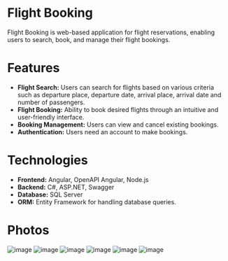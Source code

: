 # Flight Booking
Flight Booking is web-based application for flight reservations, enabling users to search, book, and manage their flight bookings.

# Features
<ul>
  <li>
    <strong>Flight Search:</strong> Users can search for flights based on various criteria such as departure place, departure date, arrival place, arrival date and number of passengers.
  </li>
  <li>
    <strong>Flight Booking:</strong> Ability to book desired flights through an intuitive and user-friendly interface.
  </li>
  <li>
    <strong>Booking Management:</strong> Users can view and cancel existing bookings.
  </li>
  <li>
    <strong>Authentication:</strong> Users need an account to make bookings.
  </li>
</ul>

# Technologies
<ul>
   <li>
     <strong>Frontend:</strong> Angular, OpenAPI Angular, Node.js
   </li>
   <li>
     <strong>Backend:</strong> C#, ASP.NET, Swagger
   </li>
   <li>
     <strong>Database:</strong> SQL Server
   </li>
   <li>
     <strong>ORM:</strong> Entity Framework for handling database queries.
   </li>
</ul>

# Photos
![image](https://github.com/RalucaDavid/Flight-Booking/assets/117584603/45a56b5f-242e-457c-b9cf-36c9c70e9b66)
![image](https://github.com/RalucaDavid/Flight-Booking/assets/117584603/21d645b6-7e92-42a9-b184-422929aadb7f)
![image](https://github.com/RalucaDavid/Flight-Booking/assets/117584603/c5700d14-a922-4563-be96-5db16b07a57c)
![image](https://github.com/RalucaDavid/Flight-Booking/assets/117584603/a9e357ac-5ba9-4918-bffa-131921b9409b)
![image](https://github.com/RalucaDavid/Flight-Booking/assets/117584603/dcc2218f-4365-4e77-b49e-79b33ea22e2c)
![image](https://github.com/RalucaDavid/Flight-Booking/assets/117584603/7de8244c-d975-4388-b2bf-d189be07c1ca)
